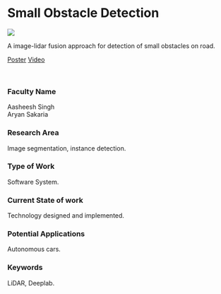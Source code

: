 # Small Obstacle Detection

![](https://i.imgur.com/hthNlCn.png)

A image-lidar fusion approach for detection of small obstacles on road.

[Poster](04.%20Small%20Obstacle%20Detection.pdf)
[Video](https://youtu.be/VKYNJKDq0wU)

<br>


### Faculty Name

Aasheesh Singh<br>
Aryan Sakaria


### Research Area

Image segmentation, instance detection.


### Type of Work

Software System.


### Current State of work

Technology designed and implemented.


### Potential Applications

Autonomous cars.


### Keywords

LiDAR, Deeplab.
